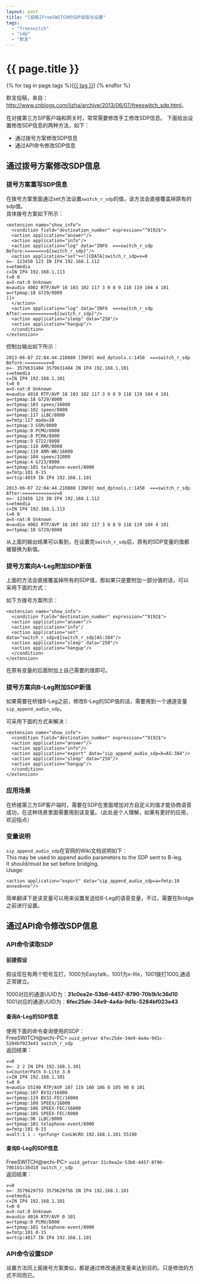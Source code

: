 ```yaml
---
layout: post
title: "[投稿]FreeSWITCH的SDP读取与设置"
tags:
  - "freeswitch"
  - "sdp"
  - "默言"
---
```


# {{ page.title }}

<div class="tags">
{% for tag in page.tags %}[<a class="tag" href="/tags.html#{{ tag }}">{{ tag }}</a>] {% endfor %}
</div>

默言投稿，来自：<http://www.cnblogs.com/jizha/archive/2013/06/07/freeswitch_sdp.html>。

在对接第三方SIP客户端和网关时，常常需要修改手工修改SDP信息。
下面给出设置修改SDP信息的两种方法，如下：   
- 通过拨号方案修改SDP信息   
- 通过API命令修改SDP信息

## 通过拨号方案修改SDP信息 ##

### 拨号方案重写SDP信息 ###

在拨号方案里面通过set方法设置`switch_r_sdp`的值，该方法会直接覆盖掉原有的sdp值。   
具体拨号方案如下所示：

    <extension name="show_info">
      <condition field="destination_number" expression="^9192$">
      <action application="answer"/>
      <action application="info"/>
      <action application="log" data="INFO  ===switch_r_sdp Before:========${switch_r_sdp}"/>
      <action application="set"><![CDATA[switch_r_sdp=v=0
    o=- 123456 123 IN IP4 192.168.1.112
    s=etmedia
    c=IN IP4 192.168.1.113
    t=0 0
    a=X-nat:0 Unknown
    m=audio 4002 RTP/AVP 18 103 102 117 3 0 8 9 118 119 104 4 101
    a=rtpmap:18 G729/8000
    ]]>
      </action>
      <action application="log" data="INFO  ===switch_r_sdp After:============${switch_r_sdp}"/>
      <action application="sleep" data="250"/>
      <action application="hangup"/>
      </condition>
    </extension>  
  
控制台输出如下所示：

    2013-06-07 22:04:44.210888 [INFO] mod_dptools.c:1458  ===switch_r_sdp Before:========v=0
    o=- 3579631484 3579631484 IN IP4 192.168.1.101
    s=etmedia
    c=IN IP4 192.168.1.101
    t=0 0
    a=X-nat:0 Unknown
    m=audio 4018 RTP/AVP 18 103 102 117 3 0 8 9 118 119 104 4 101
    a=rtpmap:18 G729/8000
    a=rtpmap:103 speex/16000
    a=rtpmap:102 speex/8000
    a=rtpmap:117 iLBC/8000
    a=fmtp:117 mode=30
    a=rtpmap:3 GSM/8000
    a=rtpmap:0 PCMU/8000
    a=rtpmap:8 PCMA/8000
    a=rtpmap:9 G722/8000
    a=rtpmap:118 AMR/8000
    a=rtpmap:119 AMR-WB/16000
    a=rtpmap:104 speex/32000
    a=rtpmap:4 G723/8000
    a=rtpmap:101 telephone-event/8000
    a=fmtp:101 0-15
    a=rtcp:4019 IN IP4 192.168.1.101
    
    2013-06-07 22:04:44.210888 [INFO] mod_dptools.c:1458  ===switch_r_sdp After:============v=0
    o=- 123456 123 IN IP4 192.168.1.112
    s=etmedia
    c=IN IP4 192.168.1.113
    t=0 0
    a=X-nat:0 Unknown
    m=audio 4002 RTP/AVP 18 103 102 117 3 0 8 9 118 119 104 4 101
    a=rtpmap:18 G729/8000

从上面的输出结果可以看到，在设置完`switch_r_sdp`后，原有的SDP变量的值都被替换为新值。

### 拨号方案向A-Leg附加SDP新值 ###

上面的方法会直接覆盖掉所有的SDP值，那如果只是要附加一部分值的话，可以采用下面的方式：   

如下方拨号方案所示：

    <extension name="show_info">
      <condition field="destination_number" expression="^9192$">
      <action application="answer"/>
      <action application="info"/
      <action application="set" data="switch_r_sdp=${switch_r_sdp}AS:384"/>
      <action application="sleep" data="250"/>
      <action application="hangup"/>
      </condition>
    </extension>  
  
在原有变量的后面附加上自己需要的值即可。

### 拨号方案向B-Leg附加SDP新值 ###

如果需要在桥接B-Leg之前，修改B-Leg的SDP值的话，需要用到一个通道变量`sip_append_audio_sdp`。     

可采用下面的方式来解决：

    <extension name="show_info">
      <condition field="destination_number" expression="^9192$">
      <action application="answer"/>
      <action application="info"/>
      <action application="export" data="sip_append_audio_sdp=b=AS:384"/>
      <action application="sleep" data="250"/>
      <action application="hangup"/>
      </condition>
    </extension> 

### 应用场景 ###

在桥接第三方SIP客户端时，需要在SDP在里面增加对方自定义的值才能协商语音成功，在这种场景里面需要用到该变量。（此处是个人理解，如果有更好的应用，欢迎指点）

### 变量说明 ###

`sip_append_audio_sdp`在官网的Wiki文档说明如下：   
This may be used to append audio parameters to the SDP sent to B-leg.    
It should/must be set before bridging.    
Usage:    

    <action application="export" data="sip_append_audio_sdp=a=fmtp:18 annexb=no"/>   
简单翻译下是该变量可以用来设置发送给B-Leg的语音变量，不过，需要在Bridge之前进行设置。

## 通过API命令修改SDP信息 ##

### API命令读取SDP ###

#### 前提假设 ####

假设现在有两个短号互打，1000为Easytalk，1001为x-lite，1001拨打1000,通话正常建立。

1000对应的通道UUID为：**31c0ea2e-53b6-4457-8790-70b1b1c36d10**   
1001对应的通道UUID为：**6fec25de-34e9-4a4a-9d1c-5284bf023e43**

#### 查询A-Leg的SDP信息 ####

使用下面的命令查询使用的SDP：   
FreeSWITCH@wchi-PC> `uuid_getvar 6fec25de-34e9-4a4a-9d1c-5284bf023e43 switch_r_sdp`  
返回结果：
    
    v=0
    o=- 2 2 IN IP4 192.168.1.101
    s=CounterPath X-Lite 3.0
    c=IN IP4 192.168.1.101
    t=0 0
    m=audio 55190 RTP/AVP 107 119 100 106 0 105 98 8 101
    a=rtpmap:107 BV32/16000
    a=rtpmap:119 BV32-FEC/16000
    a=rtpmap:100 SPEEX/16000
    a=rtpmap:106 SPEEX-FEC/16000
    a=rtpmap:105 SPEEX-FEC/8000
    a=rtpmap:98 iLBC/8000
    a=rtpmap:101 telephone-event/8000
    a=fmtp:101 0-15
    a=alt:1 1 : +pnfung+ CxnLWcRO 192.168.1.101 55190
    
    
#### 查询B-Leg的SDP信息 ####

FreeSWITCH@wchi-PC> `uuid_getvar 31c0ea2e-53b6-4457-8790-70b1b1c36d10 switch_r_sdp`   
返回结果：
    
    v=0
    o=- 3579629755 3579629756 IN IP4 192.168.1.101
    s=etmedia
    c=IN IP4 192.168.1.101
    t=0 0
    a=X-nat:0 Unknown
    m=audio 4016 RTP/AVP 0 101
    a=rtpmap:0 PCMU/8000
    a=rtpmap:101 telephone-event/8000
    a=fmtp:101 0-15
    a=rtcp:4017 IN IP4 192.168.1.101

### API命令设置SDP ###

设置方法同上面拨号方案类似，都是通过修改通道变量来达到目的。只是修改的方式不同而已。
